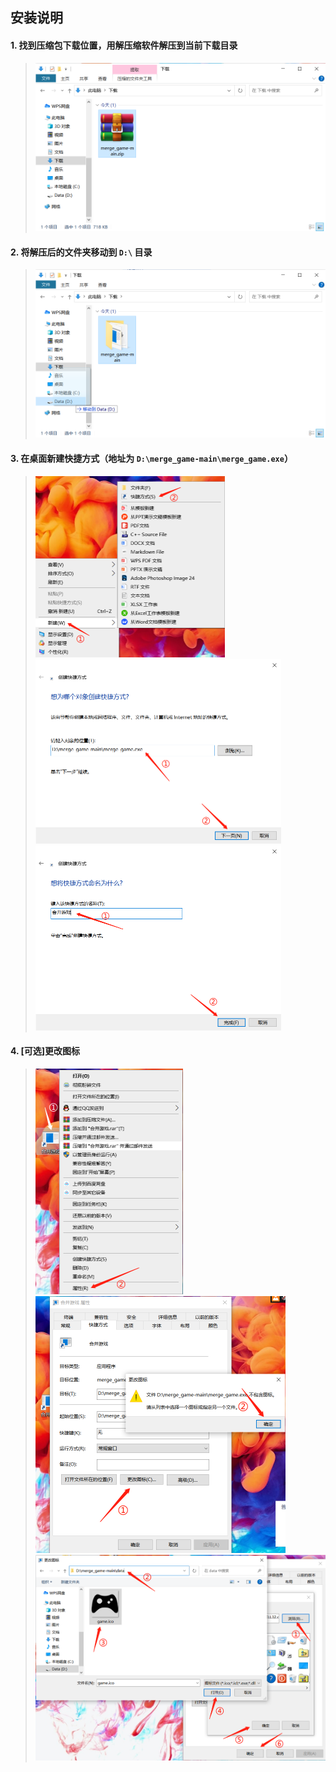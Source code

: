 ## 安装说明

#### 1. 找到压缩包下载位置，用解压缩软件解压到当前下载目录

> <img src="./data/setup/1.png" style="zoom:50%;" /> 

#### 2. 将解压后的文件夹移动到 `D:\` 目录

> <img src="./data/setup/2.png" style="zoom:50%;" /> 

#### 3. 在桌面新建快捷方式（地址为 `D:\merge_game-main\merge_game.exe`）

>  <img src="./data/setup/3.png" style="zoom:50%;" /> <img src="./data/setup/4.png" style="zoom:50%;" /> <img src="./data/setup/5.png" style="zoom:50%;" />

#### 4. [可选]更改图标

> <img src="./data/setup/6.png" style="zoom:50%;" /> <img src="./data/setup/7.png" style="zoom:50%;" /> <img src="./data/setup/8.png" style="zoom:50%;" />
